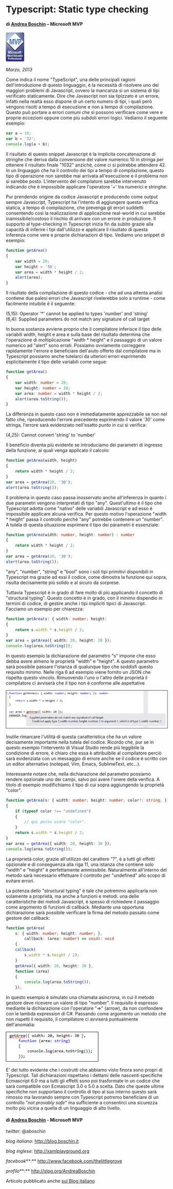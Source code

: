 
# Typescript: Static type checking


#### di [Andrea Boschin](http://mvp.microsoft.com/profiles/Andrea.Boschin) – Microsoft MVP

![](./img/MVPLogo.png)


*Marzo, 2013*

Come indica il nome "TypeScript", una delle principali ragioni
dell'introduzione di questo linguaggio, è la necessità di risolvere uno
dei maggiori problemi di Javascript, ovvero la mancanza si un sistema di
tipi verificato staticamente. Dire che Javascript non sia tipizzato è un
errore, infatti nella realtà esso dispone di un certo numero di tipi, i
quali però vengono risolti a tempo di esecuzione e non a tempo di
compilazione. Questo può portare a errori comuni che si possono
verificare come vere e proprie eccezioni oppure come più subdoli errori
logici. Vediamo il seguente esempio:

```typescript
var a = 10;
var b = '32';
console.log(a + b);
```

Il risultato di questo snippet Javascript è la implicita concatenazione
di stringhe che deriva dalla conversione del valore numerico 10 in
stringa per ottenere il risultato finale "1032" anzichè, come ci si
potrebbe attendere 42. In un linguaggio che ha il controllo dei tipi a
tempo di compilazione, questo tipo di operazione non sarebbe mai
arrivata all'esecuzione e il problema non si sarebbe posto. L'intervento
del compilatore sarebbe intervenuto indicando che è impossibile
applicare l'operatore '+' tra numerici e stringhe.

Pur prendendo origine da codice Javascript e producendo come output
sempre Javascript, Typescript ha l'intento di aggiungere questa verifica
statica, a tempo di compilazione, che prevenga gli errori suddetti
consentendo così la realizzazione di applicazione real-world in cui
sarebbe inamissibile/costoso il rischio di arrivare con un errore in
produzione. Il supporto al type-checking in Typescript inizia fin da
subito grazie alla capacità di inferire i tipi dall'utilizzo e applicare
il risultato di questa inferenza come vere e proprie dichiarazioni di
tipo. Vediamo uno snippet di esempio:

```typescript
function getArea()
{
    var width = 20;
    var height = '30';
    var area = width * height / 2;
    alert(area);
}
```

Il risultato della compilazione di questo codice - che ad una attenta
analisi contiene due palesi errori che Javascript rivelerebbe solo a
runtime - come facilmente intuibile è il seguente:

(5,15): Operator '\*' cannot be applied to types 'number' and 'string'\
(6,4): Supplied parameters do not match any signature of call target

In buona sostanza avviene proprio che il compilatore inferisce il tipo
delle variabili width, height e area e sulla base del risultato
determina che l'operazione di moltiplicazione "width \* height" e il
passaggio di un valore numerico ad "alert" sono errati. Possiamo
ovviamente correggere rapidamente l'errore e beneficiare dell'aiuto
offerto dal compilatore ma in Typescript possiamo anche tutelarci da
ulteriori errori esprimendo esplicitamente il tipo delle variabili come
segue:

```typescript
function getArea()
{
    var width: number = 20;
    var height: number = 30;
    var area: number = width * height / 2;
    alert(area.toString());
}
```

La differenza in questo caso non è immediatamente apprezzabile se non
nel fatto che, riproducendo l'errore precedente esprimendo il valore
'30' come stringa, l'errore sarà evidenziato nell'esatto punto in cui si
verifica:

(4,25): Cannot convert 'string' to 'number'

Il beneficio diventa più evidente se introduciamo dei parametri di
ingresso della funzione, ai quali venga applicato il calcolo:

```typescript
function getArea(width, height)
{
    return width * height / 2;
}
var area = getArea(20, '30');
alert(area.toString());
```

Il problema in questo caso passa inosservato anche all'inferenza in
quanto i due parametri vengono interpretati di tipo "any". Quest'ultimo
è il tipo che Typescript adotta come "nativo" delle variabili Javascript
e ad esso è impossibile applicare alcuna verifica. Per questo motivo
l'operazione "width \* height" passa il controllo perchè "any" potrebbe
contenere un "number". A tutela di questa situazione esprimere il tipo
dei parametri è essenziale:

```typescript
function getArea(width: number, height: number) : number
{
    return width * height / 2;
}
var area = getArea(20, '30');
alert(area.toString());
```

"any", "number", "string" e "bool" sono i soli tipi primitivi
disponibili in Typescript ma grazie ad essi il codice, come dimostra la
funzione qui sopra, risulta decisamente più solido e al sicuro da
sorprese.

Tuttavia Typescript è in grado di fare molto di più applicando il
concetto di "structural typing". Questo concetto è in grado, con il
minimo dispendio in termini di codice, di gestire anche i tipi impliciti
tipici di Javascript. Facciamo un esempio per chiarezza:

```typescript
function getArea(s: { width: number; height: 
{
    return s.width * s.height / 2;
}
var area = getArea({ width: 20, height: 30 });
console.log(area.toString());
```

In questo esempio la dichiarazione del parametro "s" impone che esso
debba avere almeno le proprietà "width" e "height". A questo parametro
sarà possibile passare l'istanza di qualunque tipo che soddisfi questo
requisito minimo. Nelle riga 6 ad esempio viene fornito un JSON che
rispetta questo vincolo. Rimuovendo l'uno o l'altro delle proprietà il
compilatore ci avviserà che il tipo non è conforme alle aspettative

![](./img/Typescript2/image2.png)


Inutile rimarcare l'utilità di questa caratteristica che ha un valore
decisamente importante nella tutela del codice. Ricordo che, pur se in
questo esempio l'intervento di Visual Studio rende più leggibile la
condizione di errore, è chiaro che essa è attribuibile al compilatore
perciò sarà evidenziata con un messaggio di errore anche se il codice è
scritto con un editor alternativo (notepad, Vim, Emacs, SublimeText,
etc...).

Interessante notare che, nella dichiarazione del parametro possiamo
rendere opzionale uno dei campi, salvo poi avere l'onere della verifica.
A titolo di esempio modifichiamo il tipo di cui sopra aggiungendo la
proprietà "color".

```typescript
function getArea(s: { width: number; height: number; color?: string; }): number
{
    if (typeof color !== "undefined")
    {
        // qui posso usare "color".
    }
    return s.width * s.height / 2;
}
var area = getArea({ width: 20, height: 30 });
console.log(area.toString());
```

La proprietà color, grazie all'utilizzo del carattere "?", è a tutti gli
effetti opzionale e di conseguenza alla riga 11, una istanza che
contiene solo "width" e "height" è perfettamente ammissibile.
Naturalmente all'interno del metodo sarà necessario effettuare il
controllo per "undefined" allo scopo di evitare errori.

La potenza dello "structural typing" è tale che potremmo applicarla non
solamente a proprietà, ma anche a funzioni e metodi. una delle
caratteristiche dei metodi Javascript, è spesso di richiedere il
passaggio come argomento di funzioni di callback. Mediante una opportuna
dichiarazione sarà possibile verificare la firma del metodo passato come
gestore del callback:

```typescript
function getArea(
    s: { width: number; height: number; },
        callback: (area: number) => void): void
    {
    callback(
        s.width * s.height / 2);
    }
    getArea({ width: 20, height: 30 },
    function (area)
    {
        console.log(area.toString());
    });
```

In questo esempio è simulato una chiamata asincrona, in cui il metodo
gestore deve ricevere un valore di tipo "number". Il requisito è
espresso mediante la dichiarazione con l'operatore "=&gt;" (arrow), da
non confondere con le lambda expression di C\#. Passando come argomento
un metodo che non rispetti il requisito, il compilatore ci avviserà
puntualmente dell'anomalia:

![](./img/Typescript2/image3.png)


E' del tutto evidente che i costrutti che abbiamo visto finora sono
propri di Typescript. Tali dichiarazioni rispettano i dettami delle
nascenti specifiche Ecmascript 6.0 ma a tutti gli effetti sono poi
trasformate in un codice che sarà compatibile con Ecmascript 3.0 o 5.0 a
scelta. Dato che queste ultime specifiche non supportano il controllo di
tipo al suo interno questo sarà rimosso ma lavorando sempre con
Typescript potremo beneficiare di un controllo "*not provably safe*" ma
sufficiente a consentirci una sicurezza molto più vicina a quella di un
linguaggio di alto livello.

#### di [Andrea Boschin](http://mvp.microsoft.com/profiles/Andrea.Boschin) - Microsoft MVP 

*twitter*: @aboschin

*blog italiano*: <http://blog.boschin.it>

*blog inglese*: http://xamlplayground.org

*facebook***:** <http://www.facebook.com/thelittlegrove>

*profilo***:** <http://slpg.org/AndreaBoschin>

Articolo pubblicato anche [sul Blog
italiano](http://blog.boschin.it/post/2013/03/18/Typescript-Static-type-checking.aspx)
